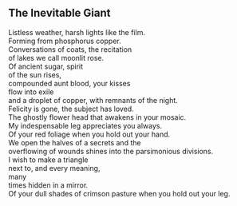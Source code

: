 The Inevitable Giant
--------------------
Listless weather, harsh lights like the film.  
Forming from phosphorus copper.  
Conversations of coats, the recitation  
of lakes we call moonlit rose.  
Of ancient sugar, spirit  
of the sun rises,  
compounded aunt blood, your kisses  
flow into exile  
and a droplet of copper, with remnants of the night.  
Felicity is gone, the subject has loved.  
The ghostly flower head that awakens in your mosaic.  
My indespensable leg appreciates you always.  
Of your red foliage when you hold out your hand.  
We open the halves of a secrets and the  
overflowing of wounds shines into the parsimonious divisions.  
I wish to make a triangle  
next to, and every meaning,  
many  
times hidden in a mirror.  
Of your dull shades of crimson pasture when you hold out your leg.  
